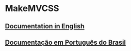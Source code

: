 # MakeMVCSS 

## [Documentation in English](./docs/README-EU.md)

## [Documentação em Português do Brasil](./docs/README.md)
